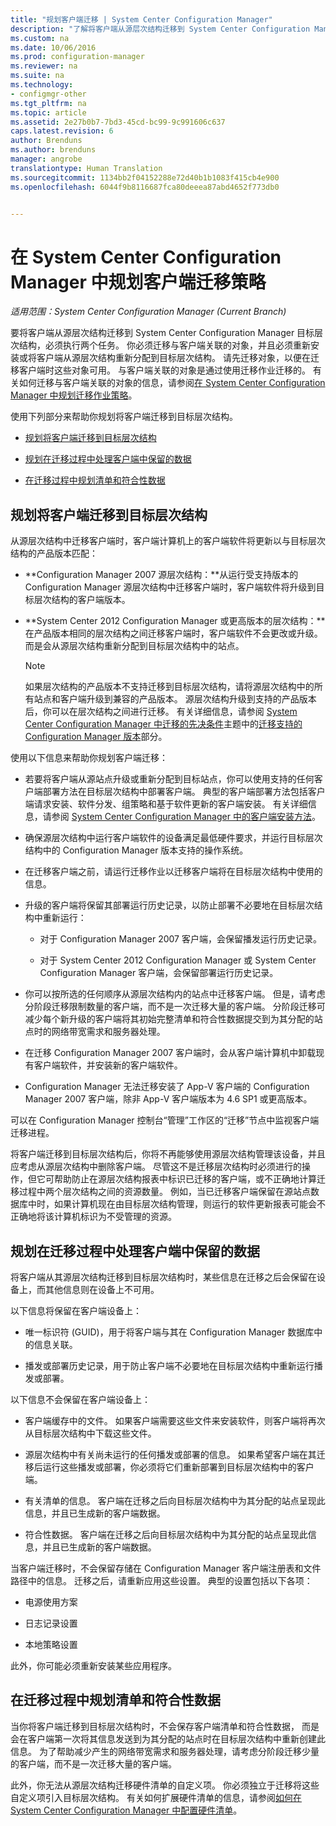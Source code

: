 ```yaml
---
title: "规划客户端迁移 | System Center Configuration Manager"
description: "了解将客户端从源层次结构迁移到 System Center Configuration Manager 目标层次结构的任务。"
ms.custom: na
ms.date: 10/06/2016
ms.prod: configuration-manager
ms.reviewer: na
ms.suite: na
ms.technology:
- configmgr-other
ms.tgt_pltfrm: na
ms.topic: article
ms.assetid: 2e27b0b7-7bd3-45cd-bc99-9c991606c637
caps.latest.revision: 6
author: Brenduns
ms.author: brenduns
manager: angrobe
translationtype: Human Translation
ms.sourcegitcommit: 1134bb2f04152288e72d40b1b1083f415cb4e900
ms.openlocfilehash: 6044f9b8116687fca80deeea87abd4652f773db0


---
```

# <a name="planning-a-client-migration-strategy-in-system-center-configuration-manager"></a>在 System Center Configuration Manager 中规划客户端迁移策略

*适用范围：System Center Configuration Manager (Current Branch)*

要将客户端从源层次结构迁移到 System Center Configuration Manager 目标层次结构，必须执行两个任务。 你必须迁移与客户端关联的对象，并且必须重新安装或将客户端从源层次结构重新分配到目标层次结构。 请先迁移对象，以便在迁移客户端时这些对象可用。 与客户端关联的对象是通过使用迁移作业迁移的。 有关如何迁移与客户端关联的对象的信息，请参阅[在 System Center Configuration Manager 中规划迁移作业策略](../../core/migration/planning-a-migration-job-strategy.md)。  

 使用下列部分来帮助你规划将客户端迁移到目标层次结构。  

-   [规划将客户端迁移到目标层次结构](#Planning_for_Client_Agent_Migration)  

-   [规划在迁移过程中处理客户端中保留的数据](#Planning_for_Client_Data_Migration)  

-   [在迁移过程中规划清单和符合性数据](#Planning_for_Inventory_data_migration)  

##  <a name="a-nameplanningforclientagentmigrationa-plan-to-migrate-clients-to-the-destination-hierarchy"></a><a name="Planning_for_Client_Agent_Migration"></a> 规划将客户端迁移到目标层次结构  
 从源层次结构中迁移客户端时，客户端计算机上的客户端软件将更新以与目标层次结构的产品版本匹配：  

-   **Configuration Manager 2007 源层次结构：**从运行受支持版本的 Configuration Manager 源层次结构中迁移客户端时，客户端软件将升级到目标层次结构的客户端版本。  

-   **System Center 2012 Configuration Manager 或更高版本的层次结构：**在产品版本相同的层次结构之间迁移客户端时，客户端软件不会更改或升级。 而是会从源层次结构重新分配到目标层次结构中的站点。  

    > [!NOTE]  
    >  如果层次结构的产品版本不支持迁移到目标层次结构，请将源层次结构中的所有站点和客户端升级到兼容的产品版本。 源层次结构升级到支持的产品版本后，你可以在层次结构之间进行迁移。 有关详细信息，请参阅 [System Center Configuration Manager 中迁移的先决条件](../../core/migration/prerequisites-for-migration.md)主题中的[迁移支持的 Configuration Manager 版本](../../core/migration/prerequisites-for-migration.md#BKMK_supportedmigrationversions)部分。  

使用以下信息来帮助你规划客户端迁移：  

-   若要将客户端从源站点升级或重新分配到目标站点，你可以使用支持的任何客户端部署方法在目标层次结构中部署客户端。 典型的客户端部署方法包括客户端请求安装、软件分发、组策略和基于软件更新的客户端安装。 有关详细信息，请参阅 [System Center Configuration Manager 中的客户端安装方法](../../core/clients/deploy/plan/client-installation-methods.md)。  

-   确保源层次结构中运行客户端软件的设备满足最低硬件要求，并运行目标层次结构中的 Configuration Manager 版本支持的操作系统。  

-   在迁移客户端之前，请运行迁移作业以迁移客户端将在目标层次结构中使用的信息。  

-   升级的客户端将保留其部署运行历史记录，以防止部署不必要地在目标层次结构中重新运行：  

    -   对于 Configuration Manager 2007 客户端，会保留播发运行历史记录。  

    -   对于 System Center 2012 Configuration Manager 或 System Center Configuration Manager 客户端，会保留部署运行历史记录。  

-   你可以按所选的任何顺序从源层次结构内的站点中迁移客户端。 但是，请考虑分阶段迁移限制数量的客户端，而不是一次迁移大量的客户端。 分阶段迁移可减少每个新升级的客户端将其初始完整清单和符合性数据提交到为其分配的站点时的网络带宽需求和服务器处理。  

-   在迁移 Configuration Manager 2007 客户端时，会从客户端计算机中卸载现有客户端软件，并安装新的客户端软件。  

-   Configuration Manager 无法迁移安装了 App-V 客户端的 Configuration Manager 2007 客户端，除非 App-V 客户端版本为 4.6 SP1 或更高版本。  

可以在 Configuration Manager 控制台“管理”工作区的“迁移”节点中监视客户端迁移进程。  

将客户端迁移到目标层次结构后，你将不再能够使用源层次结构管理该设备，并且应考虑从源层次结构中删除客户端。 尽管这不是迁移层次结构时必须进行的操作，但它可帮助防止在源层次结构报表中标识已迁移的客户端，或不正确地计算迁移过程中两个层次结构之间的资源数量。 例如，当已迁移客户端保留在源站点数据库中时，如果计算机现在由目标层次结构管理，则运行的软件更新报表可能会不正确地将该计算机标识为不受管理的资源。  

##  <a name="a-nameplanningforclientdatamigrationa-plan-to-handle-data-maintained-on-clients-during-migration"></a><a name="Planning_for_Client_Data_Migration"></a> 规划在迁移过程中处理客户端中保留的数据  
将客户端从其源层次结构迁移到目标层次结构时，某些信息在迁移之后会保留在设备上，而其他信息则在设备上不可用。  

以下信息将保留在客户端设备上：  

-   唯一标识符 (GUID)，用于将客户端与其在 Configuration Manager 数据库中的信息关联。  

-   播发或部署历史记录，用于防止客户端不必要地在目标层次结构中重新运行播发或部署。  

以下信息不会保留在客户端设备上：  

-   客户端缓存中的文件。 如果客户端需要这些文件来安装软件，则客户端将再次从目标层次结构中下载这些文件。  

-   源层次结构中有关尚未运行的任何播发或部署的信息。 如果希望客户端在其迁移后运行这些播发或部署，你必须将它们重新部署到目标层次结构中的客户端。  

-   有关清单的信息。 客户端在迁移之后向目标层次结构中为其分配的站点呈现此信息，并且已生成新的客户端数据。  

-   符合性数据。 客户端在迁移之后向目标层次结构中为其分配的站点呈现此信息，并且已生成新的客户端数据。  

当客户端迁移时，不会保留存储在 Configuration Manager 客户端注册表和文件路径中的信息。 迁移之后，请重新应用这些设置。 典型的设置包括以下各项：  

-   电源使用方案  

-   日志记录设置  

-   本地策略设置  

此外，你可能必须重新安装某些应用程序。  

##  <a name="a-nameplanningforinventorydatamigrationa-plan-for-inventory-and-compliance-data-during-migration"></a><a name="Planning_for_Inventory_data_migration"></a> 在迁移过程中规划清单和符合性数据  
当你将客户端迁移到目标层次结构时，不会保存客户端清单和符合性数据， 而是会在客户端第一次将其信息发送到为其分配的站点时在目标层次结构中重新创建此信息。 为了帮助减少产生的网络带宽需求和服务器处理，请考虑分阶段迁移少量的客户端，而不是一次迁移大量的客户端。  

 此外，你无法从源层次结构迁移硬件清单的自定义项。 你必须独立于迁移将这些自定义项引入目标层次结构。 有关如何扩展硬件清单的信息，请参阅[如何在 System Center Configuration Manager 中配置硬件清单](../../core/clients/manage/inventory/configure-hardware-inventory.md)。  



<!--HONumber=Nov16_HO1-->


